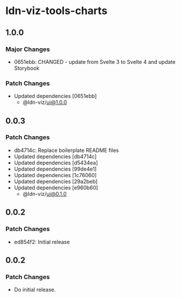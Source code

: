 # ldn-viz-tools-charts

## 1.0.0

### Major Changes

- 0651ebb: CHANGED - update from Svelte 3 to Svelte 4 and update Storybook

### Patch Changes

- Updated dependencies [0651ebb]
  - @ldn-viz/ui@1.0.0

## 0.0.3

### Patch Changes

- db4714c: Replace boilerplate README files
- Updated dependencies [db4714c]
- Updated dependencies [d5434ea]
- Updated dependencies [99de4e1]
- Updated dependencies [1c76060]
- Updated dependencies [29a2beb]
- Updated dependencies [e960b60]
  - @ldn-viz/ui@0.1.0

## 0.0.2

### Patch Changes

- ed854f2: Initial release

## 0.0.2

### Patch Changes

- Do initial release.
